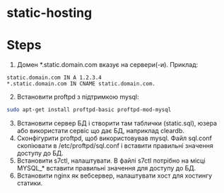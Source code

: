 static-hosting
==============

# Steps
1. Домен *.static.domain.com вказує на сервери(-и).
Приклад:
```
static.domain.com IN A 1.2.3.4
*.static.domain.com IN CNAME static.domain.com.
```
2. Встановити proftpd з підтримкою mysql:
```bash
sudo apt-get install proftpd-basic proftpd-mod-mysql
```
3. Встановити сервер БД і створити там таблички (static.sql), юзера або використати сервіс що дає БД, наприклад cleardb.
4. Сконфігурити proftpd, щоб використовував mysql.
Файл sql.conf скопіювати в /etc/proftpd/sql.conf і вставити правильні значення доступу до БД.
5. Встановити s7ctl, налаштувати.
В файлі s7ctl потрібно на місці MYSQL_* вставити правильні значення для доступу до БД.
6. Встановити nginx як вебсервер, налаштувати хост для хостингу статики.
